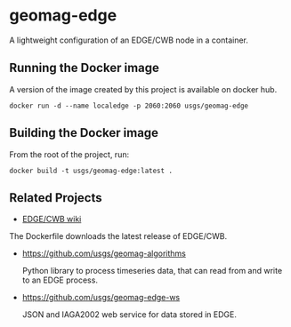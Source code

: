 geomag-edge
=============

A lightweight configuration of an EDGE/CWB node in a container.


Running the Docker image
------------------------
A version of the image created by this project is available on docker hub.
```
docker run -d --name localedge -p 2060:2060 usgs/geomag-edge
```


Building the Docker image
-------------------------
From the root of the project, run:
```
docker build -t usgs/geomag-edge:latest .
```


Related Projects
--------------------

- [EDGE/CWB wiki](https://github.com/usgs/edgecwb/wiki)

The Dockerfile downloads the latest release of EDGE/CWB.

- https://github.com/usgs/geomag-algorithms

  Python library to process timeseries data, that can read from and write to an EDGE process.

- https://github.com/usgs/geomag-edge-ws

  JSON and IAGA2002 web service for data stored in EDGE.
